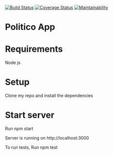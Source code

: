 [![Build Status](https://www.travis-ci.org/NabeelahY/politico.svg?branch=develop)](https://www.travis-ci.org/NabeelahY/politico)
[![Coverage Status](https://coveralls.io/repos/github/NabeelahY/politico/badge.svg?branch=develop)](https://coveralls.io/github/NabeelahY/politico?branch=develop)
[![Maintainability](https://api.codeclimate.com/v1/badges/e8fa138f5ce3979c8276/maintainability)](https://codeclimate.com/github/NabeelahY/politico/maintainability)
# Politico App

# Requirements
Node js

# Setup
Clone my repo and install the dependencies

# Start server
Run npm start

Server is running on http://localhost:3000 

To run tests, Run npm test

